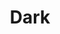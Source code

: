 ---
blog: https://medium.com/darklang
git: https://github.com/darklang
linkedin: https://www.linkedin.com/company/darklang/
logohandle: darklang
sort: darklang
title: Dark
twitter: https://x.com/darklang
website: https://darklang.com/
---